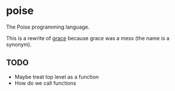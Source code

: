 # poise

The Poise programming language.

This is a rewrite of [grace](https://github.com/ryanjeffares/grace) because grace was a mess (the name is a synonym).

## TODO
* Maybe treat top level as a function
* How do we call functions
